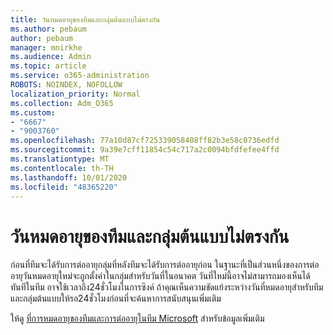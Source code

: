 ```yaml
---
title: วันหมดอายุของทีมและกลุ่มต้นแบบไม่ตรงกัน
ms.author: pebaum
author: pebaum
manager: mnirkhe
ms.audience: Admin
ms.topic: article
ms.service: o365-administration
ROBOTS: NOINDEX, NOFOLLOW
localization_priority: Normal
ms.collection: Adm_O365
ms.custom:
- "6667"
- "9003760"
ms.openlocfilehash: 77a10d87cf725339058408ff82b3e58c0736edfd
ms.sourcegitcommit: 9a39e7cff11854c54c717a2c0094bfdfefee4ffd
ms.translationtype: MT
ms.contentlocale: th-TH
ms.lasthandoff: 10/01/2020
ms.locfileid: "48365220"
---
```

# <a name="expiration-date-of-team-and-underlying-group-dont-match"></a>วันหมดอายุของทีมและกลุ่มต้นแบบไม่ตรงกัน

ก่อนที่ทีมจะได้รับการต่ออายุกลุ่มที่หลังทีมจะได้รับการต่ออายุก่อน ในฐานะที่เป็นส่วนหนึ่งของการต่ออายุวันหมดอายุใหม่จะถูกตั้งค่าในกลุ่มสำหรับวันที่ในอนาคต วันที่ใหม่นี้อาจไม่สามารถมองเห็นได้ทันทีในทีม อาจใช้เวลาถึง24ชั่วโมงในการซิงค์ ถ้าคุณเห็นความขัดแย้งระหว่างวันที่หมดอายุสำหรับทีมและกลุ่มต้นแบบให้รอ24ชั่วโมงก่อนที่จะค้นหาการสนับสนุนเพิ่มเติม  

ให้ดู [ที่การหมดอายุของทีมและการต่ออายุในทีม Microsoft](https://docs.microsoft.com/microsoftteams/team-expiration-renewal)  สำหรับข้อมูลเพิ่มเติม
